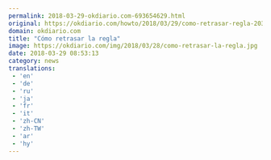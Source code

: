 ```yaml
---
permalink: 2018-03-29-okdiario.com-693654629.html
original: https://okdiario.com/howto/2018/03/29/como-retrasar-regla-2038014
domain: okdiario.com
title: "Cómo retrasar la regla"
image: https://okdiario.com/img/2018/03/28/como-retrasar-la-regla.jpg
date: 2018-03-29 08:53:13
category: news
translations: 
 - 'en'
 - 'de'
 - 'ru'
 - 'ja'
 - 'fr'
 - 'it'
 - 'zh-CN'
 - 'zh-TW'
 - 'ar'
 - 'hy'
---
```


